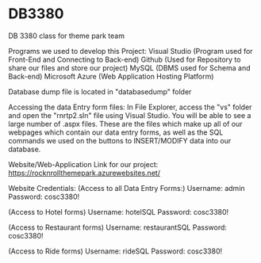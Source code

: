 # DB3380
DB 3380 class for theme park team

Programs we used to develop this Project:
Visual Studio (Program used for Front-End and Connecting to Back-end)
Github (Used for Repository to share our files and store our project)
MySQL (DBMS used for Schema and Back-end)
Microsoft Azure (Web Application Hosting Platform)

Database dump file is located in "databasedump" folder

Accessing the data Entry form files: In File Explorer, access the "vs" folder and open the "rnrtp2.sln" file using Visual Studio. You will be able to see a large number of .aspx files. These are the files which make up all of our webpages which contain our data entry forms, as well as the SQL commands we used on the buttons to INSERT/MODIFY data into our database.

Website/Web-Application Link for our project:
https://rocknrollthemepark.azurewebsites.net/

Website Credentials:
(Access to all Data Entry Forms:)
Username: admin
Password: cosc3380!

(Access to Hotel forms)
Username: hotelSQL
Password: cosc3380!

(Access to Restaurant forms)
Username: restaurantSQL
Password: cosc3380!

(Access to Ride forms)
Username: rideSQL
Password: cosc3380!






